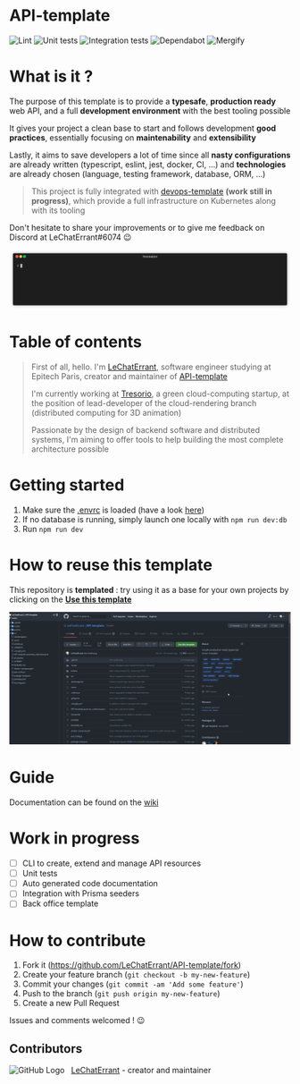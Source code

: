 # API-template
![Lint](https://github.com/LeChatErrant/API-template/workflows/Lint/badge.svg)
![Unit tests](https://github.com/LeChatErrant/API-template/workflows/Unit%20tests/badge.svg)
![Integration tests](https://github.com/LeChatErrant/API-template/workflows/Integration%20tests/badge.svg)
![Dependabot](https://badgen.net/dependabot/LeChatErrant/API-template?icon=dependabot)
![Mergify](https://img.shields.io/endpoint.svg?url=https://gh.mergify.io/badges/LeChatErrant/API-template)

# What is it ?

The purpose of this template is to provide a **typesafe**, **production ready** web API, and a full **development environment** with the best tooling possible

It gives your project a clean base to start and follows development **good practices**, essentially focusing on **maintenability** and **extensibility**

Lastly, it aims to save developers a lot of time since all **nasty configurations** are already written (typescript, eslint, jest, docker, CI, ...) and **technologies** are already chosen (language, testing framework, database, ORM, ...)

> This project is fully integrated with [devops-template](https://github.com/LeChatErrant/devops-template) **(work still in progress)**, which provide a full infrastructure on Kubernetes along with its tooling

Don't hesitate to share your improvements or to give me feedback on Discord at LeChatErrant#6074 :wink:

![Deployment example](https://github.com/LeChatErrant/API-template/blob/master/.github/assets/deployment.gif)

# Table of contents

<!-- START doctoc -->
<!-- END doctoc -->

> First of all, hello. I'm [LeChatErrant](https://github.com/LeChatErrant), software engineer studying at Epitech Paris, creator and maintainer of [API-template](https://github.com/LeChatErrant/API-template)
>
> I'm currently working at [Tresorio](https://tresorio.com/), a green cloud-computing startup, at the position of lead-developer of the cloud-rendering branch (distributed computing for 3D animation)
>
> Passionate by the design of backend software and distributed systems, I'm aiming to offer tools to help building the most complete architecture possible

# Getting started

1. Make sure the [.envrc](/.envrc) is loaded (have a look [here](wip))
2. If no database is running, simply launch one locally with `npm run dev:db`
3. Run `npm run dev`

# How to reuse this template

This repository is **templated** : try using it as a base for your own projects by clicking on the **[Use this template](https://github.com/LeChatErrant/API-template/generate)**

![Template](/.github/assets/template.gif)

# Guide

Documentation can be found on the [wiki](https://github.com/LeChatErrant/API-template/wiki)

# Work in progress

 - [ ] CLI to create, extend and manage API resources
 - [ ] Unit tests
 - [ ] Auto generated code documentation
 - [ ] Integration with Prisma seeders
 - [ ] Back office template

# How to contribute

1. Fork it (<https://github.com/LeChatErrant/API-template/fork>)
2. Create your feature branch (`git checkout -b my-new-feature`)
3. Commit your changes (`git commit -am 'Add some feature'`)
4. Push to the branch (`git push origin my-new-feature`)
5. Create a new Pull Request

Issues and comments welcomed ! :wink:

## Contributors

![GitHub Logo](https://github.com/LeChatErrant.png?size=30) &nbsp; [LeChatErrant](https://github.com/LeChatErrant) - creator and maintainer
